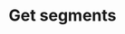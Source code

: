 ---
title: Get segments
excerpt: The method searches for and returns the available segments.
api:
  file: yespo.json
  operationId: searchGroups
hidden: false
---